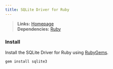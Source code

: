 ```yaml
---
title: SQLite Driver for Ruby
---
```



> **Links:** [Homepage](http://rubygems.org/gems/sqlite3)  
> **Dependencies:** [Ruby](/ruby)


### Install

Install the SQLite Driver for Ruby using [RubyGems](http://rubygems.org/).

	gem install sqlite3
